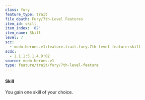 ```yaml
---
class: fury
feature_type: trait
file_dpath: Fury/7th-Level Features
item_id: skill
item_index: '02'
item_name: Skill
level: 7
scc:
  - mcdm.heroes.v1:feature.trait.fury.7th-level-feature:skill
scdc:
  - 1.1.1:5.1.4.9:02
source: mcdm.heroes.v1
type: feature/trait/fury/7th-level-feature
---
```


#### Skill

You gain one skill of your choice.
